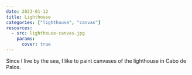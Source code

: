```yaml
---
date: 2023-01-12
title: Lighthouse
categories: ["lighthouse", "canvas"]
resources:
  - src: lighthouse-canvas.jpg
    params:
      cover: true
---
```


Since I live by the sea, I like to paint canvases of the lighthouse in Cabo de Palos.

